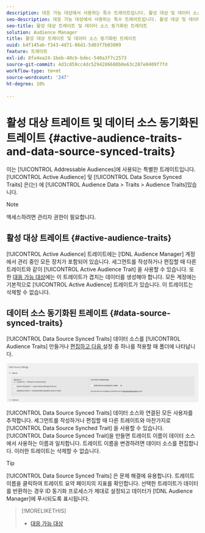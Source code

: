 ```yaml
---
description: 대응 가능 대상에서 사용하는 특수 트레이트입니다. 활성 대상 및 데이터 소스 동기화된 트레이트는 대상 데이터 > 트레이트 > 대상 트레이트에 있습니다.
seo-description: 대응 가능 대상에서 사용하는 특수 트레이트입니다. 활성 대상 및 데이터 소스 동기화된 트레이트는 대상 데이터 > 트레이트 > 대상 트레이트에 있습니다.
seo-title: 활성 대상 트레이트 및 데이터 소스 동기화된 트레이트
solution: Audience Manager
title: 활성 대상 트레이트 및 데이터 소스 동기화된 트레이트
uuid: b4f145ab-f343-4d71-86d1-5d03f7b03809
feature: 트레이트
exl-id: 8fa4ea24-1beb-40cb-bdec-540a3f7c2573
source-git-commit: 4d3c859cc4dc5294286680b0e63c287e0409f7fd
workflow-type: tm+mt
source-wordcount: '247'
ht-degree: 10%

---
```


# 활성 대상 트레이트 및 데이터 소스 동기화된 트레이트 {#active-audience-traits-and-data-source-synced-traits}

이는 [!UICONTROL Addressable Audiences]에 사용되는 특별한 트레이트입니다. [!UICONTROL Active Audience] 및  [!UICONTROL Data Source Synced Traits] 은(는) 에  [!UICONTROL Audience Data > Traits > Audience Traits]있습니다.

>[!NOTE]
>
>액세스하려면 관리자 권한이 필요합니다.

## 활성 대상 트레이트 {#active-audience-traits}

[!UICONTROL Active Audience] 트레이트에는 [!DNL Audience Manager] 계정에서 관리 중인 모든 장치가 포함되어 있습니다. 세그먼트를 작성하거나 편집할 때 다른 트레이트와 같이 [!UICONTROL Active Audience Trait] 을 사용할 수 있습니다. 또한 [대응 가능 대상](../../features/addressable-audiences.md)에는 이 트레이트가 겹치는 데이터를 생성해야 합니다. 모든 계정에는 기본적으로 [!UICONTROL Active Audience] 트레이트가 있습니다. 이 트레이트는 삭제할 수 없습니다.

## 데이터 소스 동기화된 트레이트 {#data-source-synced-traits}

[!UICONTROL Data Source Synced Traits] 데이터 소스를  [!UICONTROL Audience Traits] 만들거나  [편집하고 다음 ](../../features/manage-datasources.md#create-data-source) 설정 중 하나를 적용할 때 폴더에 나타납니다.

![](assets/datasource_synced.png)

[!UICONTROL Data Source Synced Traits] 데이터 소스와 연결된 모든 사용자를 추적합니다. 세그먼트를 작성하거나 편집할 때 다른 트레이트와 마찬가지로 [!UICONTROL Data Source Synched Trait] 을 사용할 수 있습니다. [!UICONTROL Data Source Synced Trait]을 만들면 트레이트 이름이 데이터 소스에서 사용하는 이름과 일치합니다. 트레이트 이름을 변경하려면 데이터 소스를 편집합니다. 이러한 트레이트는 삭제할 수 없습니다.

>[!TIP]
>
>[!UICONTROL Data Source Synced Traits] 은 문제 해결에 유용합니다. 트레이트 이름을 클릭하여 트레이트 요약 페이지의 지표를 확인합니다. 선택한 트레이트가 데이터를 반환하는 경우 ID 동기화 프로세스가 제대로 설정되고 데이터가 [!DNL Audience Manager]에 푸시되도록 표시됩니다.

>[!MORELIKETHIS]
>
>* [대응 가능 대상](../../features/addressable-audiences.md)

